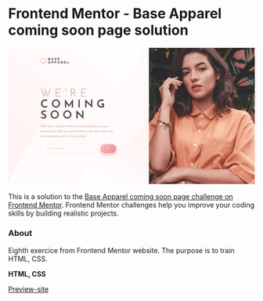# Frontend Mentor - Base Apparel coming soon page solution

![Design preview for the Base Apparel coming soon page coding challenge](./design/render.png)

This is a solution to the [Base Apparel coming soon page challenge on Frontend Mentor](https://www.frontendmentor.io/challenges/base-apparel-coming-soon-page-5d46b47f8db8a7063f9331a0). Frontend Mentor challenges help you improve your coding skills by building realistic projects. 

### About

Eighth exercice from Frontend Mentor website. The purpose is to train HTML, CSS.

**HTML, CSS**

[Preview-site](https://florianjourde.github.io/Frontend-Mentor-9-Base-apparel-coming-soon-master)